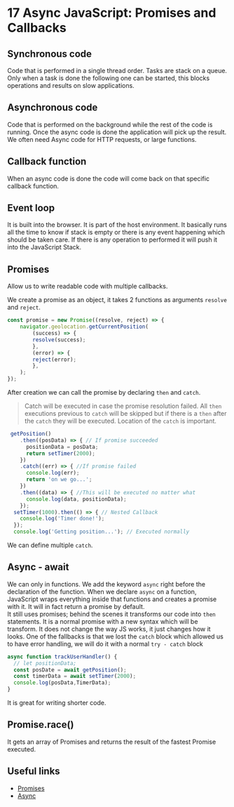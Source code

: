 # 17 Async JavaScript: Promises and Callbacks

## Synchronous code

Code that is performed in a single thread order. Tasks are stack on a queue. Only when a task is done the following one can be started, this blocks operations and results on slow applications. 

## Asynchronous code

Code that is performed on the background while the rest of the code is running. Once the async code is done the application will pick up the result.
We often need Async code for HTTP requests, or large functions.

## Callback function

When an async code is done the code will come back on that specific callback function.

## Event loop

It is built into the browser. It is part of the host environment. It basically runs all the time to know if stack is empty or there is any event happening which should be taken care. If there is any operation to performed it will push it into the JavaScript Stack.

## Promises

Allow us to write readable code with multiple callbacks.

We create a promise as an object, it takes 2 functions as arguments `resolve` and `reject`.

```JavaScript
const promise = new Promise((resolve, reject) => {
    navigator.geolocation.getCurrentPosition(
        (success) => {
        resolve(success);
        },
        (error) => {
        reject(error);
        },
    );
});
```

After creation we can call the promise by declaring `then` and `catch`.
> Catch will be executed in case the promise resolution failed. All `then` executions previous to `catch` will be skipped but if there is a `then` after the `catch` they will be executed. Location of the `catch` is important.

```JavaScript
 getPosition()
    .then((posData) => { // If promise succeeded
      positionData = posData;
      return setTimer(2000);
    })
    .catch((err) => { //If promise failed
      console.log(err);
      return 'on we go...';
    })
    .then((data) => { //This will be executed no matter what
      console.log(data, positionData);
    });
  setTimer(1000).then(() => { // Nested Callback
    console.log('Timer done!');
  });
  console.log('Getting position...'); // Executed normally
```
We can define multiple `catch`.

## Async - await

We can only in functions. We add the keyword `async` right before the declaration of the function.
When we declare `async` on a function, JavaScript wraps everything inside that functions and creates a promise with it. It will in fact return a promise by default.  
It still uses promises; behind the scenes it transforms our code into `then` statements. It is a normal promise with a new syntax which will be transform. 
It does not change the way JS works, it just changes how it looks. One of the fallbacks is that we lost the `catch` block which allowed us to have error handling, we will do it with a normal `try - catch` block

```JavaScript
async function trackUserHandler() {
  // let positionData;
  const posDate = await getPosition();
  const timerData = await setTimer(2000);
  console.log(posData,TimerData);
}
```

It is great for writing shorter code. 

## Promise.race()

It gets an array of Promises and returns the result of the fastest Promise executed.

## Useful links

- [Promises](https://web.dev/promises/)
- [Async](https://developer.mozilla.org/en-US/docs/Web/JavaScript/Reference/Statements/async_function)